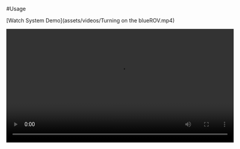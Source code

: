 #Usage


[Watch System Demo](assets/videos/Turning on the blueROV.mp4)

<video width="600" controls>
  <source src="assets/videos/Turning on the blueROV.mp4" type="video/webm">
  Your browser does not support the video tag.
</video>
